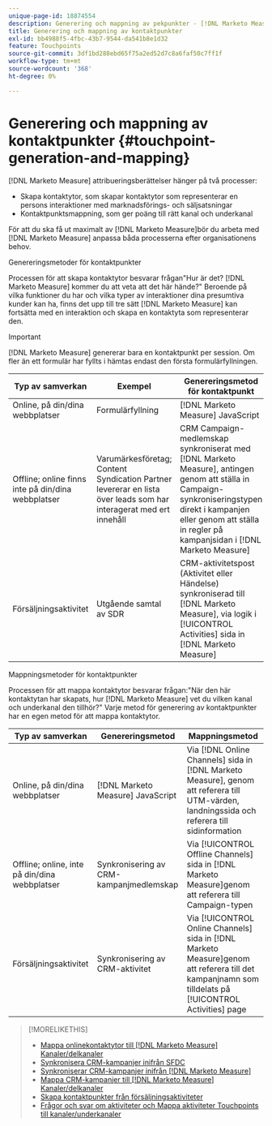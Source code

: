 ```yaml
---
unique-page-id: 18874554
description: Generering och mappning av pekpunkter - [!DNL Marketo Measure] - Produktdokumentation
title: Generering och mappning av kontaktpunkter
exl-id: bb4988f5-4fbc-43b7-9544-da541b8e1d32
feature: Touchpoints
source-git-commit: 3df1bd288ebd65f75a2ed52d7c8a6faf50c7ff1f
workflow-type: tm+mt
source-wordcount: '368'
ht-degree: 0%

---
```


# Generering och mappning av kontaktpunkter {#touchpoint-generation-and-mapping}

[!DNL Marketo Measure] attribueringsberättelser hänger på två processer:

* Skapa kontaktytor, som skapar kontaktytor som representerar en persons interaktioner med marknadsförings- och säljsatsningar
* Kontaktpunktsmappning, som ger poäng till rätt kanal och underkanal

För att du ska få ut maximalt av [!DNL Marketo Measure]bör du arbeta med [!DNL Marketo Measure] anpassa båda processerna efter organisationens behov.

Genereringsmetoder för kontaktpunkter

Processen för att skapa kontaktytor besvarar frågan&quot;Hur är det? [!DNL Marketo Measure] kommer du att veta att det här hände?&quot; Beroende på vilka funktioner du har och vilka typer av interaktioner dina presumtiva kunder kan ha, finns det upp till tre sätt [!DNL Marketo Measure] kan fortsätta med en interaktion och skapa en kontaktyta som representerar den.

>[!IMPORTANT]
>
>[!DNL Marketo Measure] genererar bara en kontaktpunkt per session. Om fler än ett formulär har fyllts i hämtas endast den första formulärfyllningen.

| **Typ av samverkan** | **Exempel** | **Genereringsmetod för kontaktpunkt** |
|---|---|---|
| Online, på din/dina webbplatser | Formulärfyllning | [!DNL Marketo Measure] JavaScript |
| Offline; online finns inte på din/dina webbplatser | Varumärkesföretag; Content Syndication Partner levererar en lista över leads som har interagerat med ert innehåll | CRM Campaign-medlemskap synkroniserat med [!DNL Marketo Measure], antingen genom att ställa in Campaign-synkroniseringstypen direkt i kampanjen eller genom att ställa in regler på kampanjsidan i [!DNL Marketo Measure] |
| Försäljningsaktivitet | Utgående samtal av SDR | CRM-aktivitetspost (Aktivitet eller Händelse) synkroniserad till [!DNL Marketo Measure], via logik i [!UICONTROL Activities] sida in [!DNL Marketo Measure] |

Mappningsmetoder för kontaktpunkter

Processen för att mappa kontaktytor besvarar frågan:&quot;När den här kontaktytan har skapats, hur [!DNL Marketo Measure] vet du vilken kanal och underkanal den tillhör?&quot; Varje metod för generering av kontaktpunkter har en egen metod för att mappa kontaktytor.

| **Typ av samverkan** | **Genereringsmetod** | **Mappningsmetod** |
|---|---|---|
| Online, på din/dina webbplatser | [!DNL Marketo Measure] JavaScript | Via [!DNL Online Channels] sida in [!DNL Marketo Measure], genom att referera till UTM-värden, landningssida och referera till sidinformation |
| Offline; online, inte på din/dina webbplatser | Synkronisering av CRM-kampanjmedlemskap | Via [!UICONTROL Offline Channels] sida in [!DNL Marketo Measure]genom att referera till Campaign-typen |
| Försäljningsaktivitet | Synkronisering av CRM-aktivitet | Via [!UICONTROL Online Channels] sida in [!DNL Marketo Measure]genom att referera till det kampanjnamn som tilldelats på [!UICONTROL Activities] page |

>[!MORELIKETHIS]
>
>* [Mappa onlinekontaktytor till [!DNL Marketo Measure] Kanaler/delkanaler](/help/channel-tracking-and-setup/online-channels/online-custom-channel-setup.md)
>* [Synkronisera CRM-kampanjer inifrån SFDC](/help/channel-tracking-and-setup/offline-channels/deprecated-processes/syncing-offline-campaigns.md)
>* [Synkroniserar CRM-kampanjer inifrån [!DNL Marketo Measure]](/help/channel-tracking-and-setup/offline-channels/custom-campaign-sync.md)
>* [Mappa CRM-kampanjer till [!DNL Marketo Measure] Kanaler/delkanaler](/help/channel-tracking-and-setup/offline-channels/offline-custom-channel-setup.md)
>* [Skapa kontaktpunkter från försäljningsaktiviteter](/help/advanced-marketo-measure-features/activities-attribution/salesforce-activities-attribution.md)
>* [Frågor och svar om aktiviteter och Mappa aktiviteter Touchpoints till kanaler/underkanaler](/help/advanced-marketo-measure-features/activities-attribution/activities-attribution-faq.md)

